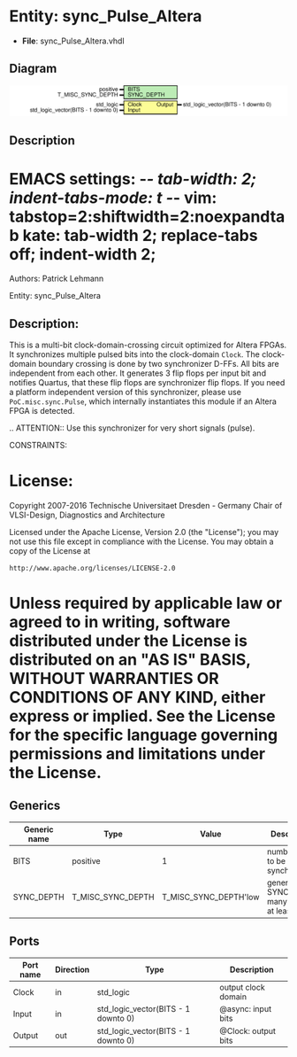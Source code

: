 # Entity: sync_Pulse_Altera

- **File**: sync_Pulse_Altera.vhdl
## Diagram

![Diagram](sync_Pulse_Altera.svg "Diagram")
## Description

 EMACS settings: -*-  tab-width: 2; indent-tabs-mode: t -*-
 vim: tabstop=2:shiftwidth=2:noexpandtab
 kate: tab-width 2; replace-tabs off; indent-width 2;
 =============================================================================
 Authors:           Patrick Lehmann

 Entity:           sync_Pulse_Altera

 Description:
 -------------------------------------
 This is a multi-bit clock-domain-crossing circuit optimized for Altera FPGAs.
 It synchronizes multiple pulsed bits into the clock-domain ``Clock``.
 The clock-domain boundary crossing is done by two synchronizer D-FFs. All bits
 are independent from each other. It generates 3 flip flops per input bit and
 notifies Quartus, that these flip flops are synchronizer flip flops. If you
 need a platform independent version of this synchronizer, please use
 `PoC.misc.sync.Pulse`, which internally instantiates this module if an Altera
 FPGA is detected.

 .. ATTENTION::
    Use this synchronizer for very short signals (pulse).

 CONSTRAINTS:

 License:
 =============================================================================
 Copyright 2007-2016 Technische Universitaet Dresden - Germany
                     Chair of VLSI-Design, Diagnostics and Architecture

 Licensed under the Apache License, Version 2.0 (the "License");
 you may not use this file except in compliance with the License.
 You may obtain a copy of the License at

    http://www.apache.org/licenses/LICENSE-2.0

 Unless required by applicable law or agreed to in writing, software
 distributed under the License is distributed on an "AS IS" BASIS,
 WITHOUT WARRANTIES OR CONDITIONS OF ANY KIND, either express or implied.
 See the License for the specific language governing permissions and
 limitations under the License.
 =============================================================================
## Generics

| Generic name | Type              | Value                 | Description                                  |
| ------------ | ----------------- | --------------------- | -------------------------------------------- |
| BITS         | positive          | 1                     |  number of bit to be synchronized            |
| SYNC_DEPTH   | T_MISC_SYNC_DEPTH | T_MISC_SYNC_DEPTH'low |  generate SYNC_DEPTH many stages, at least 2 |
## Ports

| Port name | Direction | Type                                | Description                   |
| --------- | --------- | ----------------------------------- | ----------------------------- |
| Clock     | in        | std_logic                           |  <Clock>  output clock domain |
| Input     | in        | std_logic_vector(BITS - 1 downto 0) |  @async:  input bits          |
| Output    | out       | std_logic_vector(BITS - 1 downto 0) |  @Clock:  output bits         |
